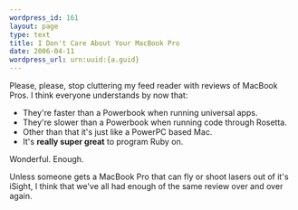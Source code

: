 ```yaml
--- 
wordpress_id: 161
layout: page
type: text
title: I Don't Care About Your MacBook Pro
date: 2006-04-11  
wordpress_url: urn:uuid:{a.guid}
---
```

<p>Please, please, stop cluttering my feed reader with reviews of MacBook Pros.  I think everyone understands by now that:</p>

<ul>
<li>They're faster than a Powerbook when running universal apps.</li>
<li>They're slower than a Powerbook when running code through Rosetta.</li>
<li>Other than that it's just like a PowerPC based Mac.</li>
<li>It's <strong>really super great</strong> to program Ruby on.</li>
</ul>

<p>Wonderful.  Enough.</p>

<p>Unless someone gets a MacBook Pro that can fly or shoot lasers out of it's iSight, I think that we've all had enough of the same review over and over again.</p>
